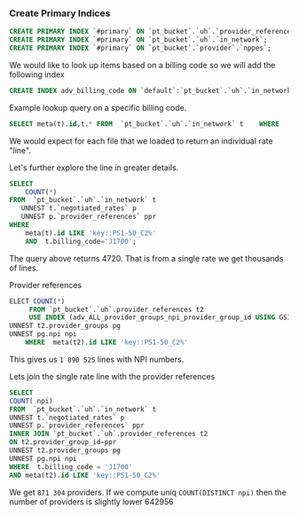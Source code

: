 ### Create Primary Indices
```sql
CREATE PRIMARY INDEX `#primary` ON `pt_bucket`.`uh`.`provider_references`;
CREATE PRIMARY INDEX `#primary` ON `pt_bucket`.`uh`.`in_network`;
CREATE PRIMARY INDEX `#primary` ON `pt_bucket`.`provider`.`nppes`;
```

We would like to look up items based on a billing code so we will add the following index
```sql
CREATE INDEX adv_billing_code ON `default`:`pt_bucket`.`uh`.`in_network`(`billing_code`)
```

 Example lookup query on a specific billing code. 
```sql
SELECT meta(t).id,t.* FROM  `pt_bucket`.`uh`.`in_network` t    WHERE   t.billing_code='J1700';
```
We would expect for each file that we loaded to return an individual rate "line".

Let's further explore the line in greater details.

```sql
SELECT
    COUNT(*)
FROM  `pt_bucket`.`uh`.`in_network` t
   UNNEST t.`negotiated_rates` p
   UNNEST p.`provider_references` ppr
WHERE
    meta(t).id LIKE 'key::PS1-50_C2%'
    AND  t.billing_code='J1700';

```
The query above returns 4720. That is from a single rate we get thousands of lines.

Provider references
```sql
ELECT COUNT(*)
     FROM `pt_bucket`.`uh`.provider_references t2
     USE INDEX (adv_ALL_provider_groups_npi_provider_group_id USING GSI)
UNNEST t2.provider_groups pg
UNNEST pg.npi npi
    WHERE  meta(t2).id LIKE 'key::PS1-50_C2%'
```
This gives us `1 890 525` lines with NPI numbers.


Lets join the single rate line with the provider references 
```sql
SELECT
COUNT( npi)
FROM  `pt_bucket`.`uh`.`in_network` t
UNNEST t.`negotiated_rates` p
UNNEST p.`provider_references` ppr
INNER JOIN `pt_bucket`.`uh`.provider_references t2
ON t2.provider_group_id=ppr
UNNEST t2.provider_groups pg
UNNEST pg.npi npi
WHERE  t.billing_code = 'J1700'
AND meta(t2).id LIKE 'key::PS1-50_C2%'
```
We get `871 304` providers. If we compute uniq `COUNT(DISTINCT npi)` then the number of providers is slightly lower 642956